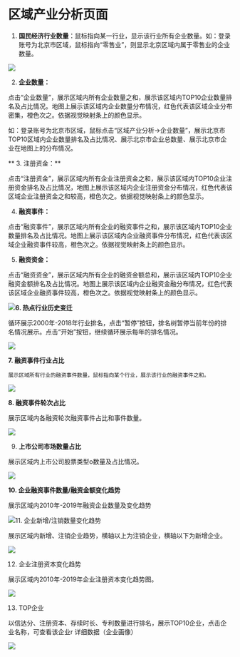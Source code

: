 # 区域产业分析页面

1. **国民经济行业数量**：鼠标指向某一行业，显示该行业所有企业数量。如：登录账号为北京市区域，鼠标指向“零售业”，则显示北京区域内属于零售业的企业数量。

![](/assets/guomin.png)

2. **企业数量：**

点击“企业数量”，展示区域内所有企业数量之和，展示该区域内TOP10企业数量排名及占比情况。地图上展示该区域内企业数量分布情况，红色代表该区域企业分布密集，橙色次之。依据视觉映射条上的颜色显示。

如：登录账号为北京市区域，鼠标点击“区域产业分析-&gt;企业数量”，展示北京市TOP10区域内企业数量排名及占比情况、展示北京市企业总数量、展示北京市企业在地图上的分布情况。

** 3. 注册资金：**

点击“注册资金”，展示区域内所有企业注册资金之和，展示该区域内TOP10企业注册资金排名及占比情况，地图上展示该区域内企业注册资金分布情况，红色代表该区域企业注册资金之和较高，橙色次之。依据视觉映射条上的颜色显示。

4. **融资事件：**

点击“融资事件”，展示区域内所有企业的融资事件之和，展示该区域内TOP10企业数量排名及占比情况。地图上展示该区域内企业融资事件分布情况，红色代表该区域企业融资事件较高，橙色次之。依据视觉映射条上的颜色显示。

5. **融资资金：**

点击“融资资金”，展示区域内所有企业的融资金额总和，展示该区域内TOP10企业融资金额排名及占比情况。地图上展示该区域内企业融资金融分布情况，红色代表该区域企业融资事件较高，橙色次之。依据视觉映射条上的颜色显示。

![](/assets/qiye.png)**6. 热点行业历史变迁**

循环展示2000年-2018年行业排名，点击“暂停”按钮，排名树暂停当前年份的排名情况展示。点击“开始”按钮，继续循环展示每年的排名情况。

![](/assets/bianqian.png)

**7. 融资事件行业占比**

    展示区域所有行业的融资事件数量，鼠标指向某个行业，展示该行业的融资事件之和。



![](/assets/rzsj.png)

**8. 融资事件轮次占比**

展示区域内各融资轮次融资事件占比和事件数量。



![](/assets/rzlc.png)

9. **上市公司市场数量占比**

展示区域内上市公司股票类型o数量及占比情况。



![](/assets/ss.png)

**10. 企业融资事件数量/融资金额变化趋势**

展示区域内2010年-2019年融资企业数量及变化趋势



![](/assets/rxsq.png)11. 企业新增/注销数量变化趋势

展示区域内新增、注销企业趋势，横轴以上为注销企业，横轴以下为新增企业。



![](/assets/xzzx.png)

12. 企业注册资本变化趋势

展示区域内2010年-2019年企业注册资本变化趋势图。



![](/assets/qyzb.png)

13. TOP企业

以信达分、注册资本、存续时长、专利数量进行排名，展示TOP10企业，点击企业名称，可查看该企业r 详细数据（企业画像）



![](/assets/top10.png)

